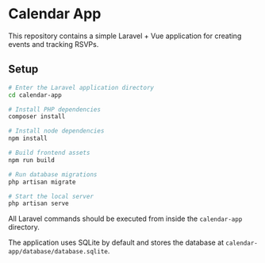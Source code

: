# Calendar App

This repository contains a simple Laravel + Vue application for creating events and tracking RSVPs.

## Setup

```bash
# Enter the Laravel application directory
cd calendar-app

# Install PHP dependencies
composer install

# Install node dependencies
npm install

# Build frontend assets
npm run build

# Run database migrations
php artisan migrate

# Start the local server
php artisan serve
```

All Laravel commands should be executed from inside the `calendar-app` directory.

The application uses SQLite by default and stores the database at `calendar-app/database/database.sqlite`.
